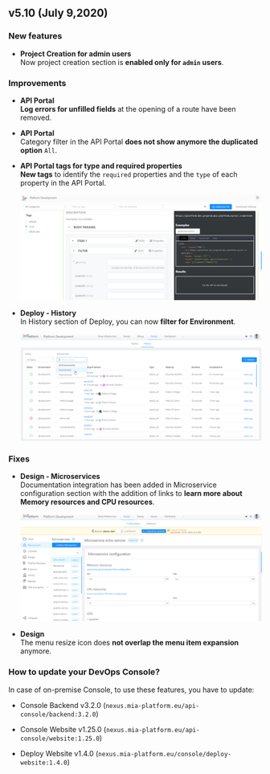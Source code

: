 ## v5.10 (July 9,2020)

### New features

* **Project Creation for admin users**        
    Now project creation section is **enabled only for `admin` users**.

### Improvements

* **API Portal**            
    **Log errors for unfilled fields** at the opening of a route have been removed.

* **API Portal**        
    Category filter in the API Portal **does not show anymore the duplicated option** `All`.

* **API Portal tags for type and required properties**        
    **New tags** to identify the `required` properties and the `type` of each property in the API Portal.

    ![apiportal-strings](img/apiportal-strings.png)

* **Deploy - History**        
    In History section of Deploy, you can now **filter for Environment**.

    ![deploy-filter](img/deploy-filter.png)

### Fixes

* **Design - Microservices**        
    Documentation integration has been added in Microservice configuration section with the addition of links to **learn more about Memory resources and CPU resources**.

    ![link-resources](img/link-resources.png)

* **Design**            
    The menu resize icon does **not overlap the menu item expansion** anymore.


### How to update your DevOps Console?

In case of on-premise Console, to use these features, you have to update:

* Console Backend v3.2.0 (`nexus.mia-platform.eu/api-console/backend:3.2.0`)          

* Console Website v1.25.0 (`nexus.mia-platform.eu/api-console/website:1.25.0`)       

* Deploy Website v1.4.0 (`nexus.mia-platform.eu/console/deploy-website:1.4.0`)       
       
